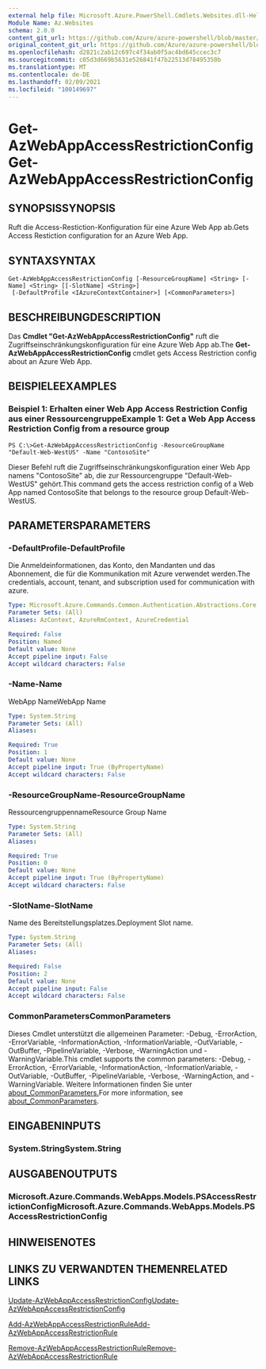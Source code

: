 ```yaml
---
external help file: Microsoft.Azure.PowerShell.Cmdlets.Websites.dll-Help.xml
Module Name: Az.Websites
schema: 2.0.0
content_git_url: https://github.com/Azure/azure-powershell/blob/master/src/Websites/Websites/help/Get-AzWebAppAccessRestrictionConfig.md
original_content_git_url: https://github.com/Azure/azure-powershell/blob/master/src/Websites/Websites/help/Get-AzWebAppAccessRestrictionConfig.md
ms.openlocfilehash: d2821c2ab12c697c4f34ab0f5ac4bd645ccec3c7
ms.sourcegitcommit: c05d3d669b5631e526841f47b22513d78495350b
ms.translationtype: MT
ms.contentlocale: de-DE
ms.lasthandoff: 02/09/2021
ms.locfileid: "100149697"
---
```

# <span data-ttu-id="faaaf-101">Get-AzWebAppAccessRestrictionConfig</span><span class="sxs-lookup"><span data-stu-id="faaaf-101">Get-AzWebAppAccessRestrictionConfig</span></span>

## <span data-ttu-id="faaaf-102">SYNOPSIS</span><span class="sxs-lookup"><span data-stu-id="faaaf-102">SYNOPSIS</span></span>
<span data-ttu-id="faaaf-103">Ruft die Access-Restiction-Konfiguration für eine Azure Web App ab.</span><span class="sxs-lookup"><span data-stu-id="faaaf-103">Gets Access Restiction configuration for an Azure Web App.</span></span>

## <span data-ttu-id="faaaf-104">SYNTAX</span><span class="sxs-lookup"><span data-stu-id="faaaf-104">SYNTAX</span></span>

```
Get-AzWebAppAccessRestrictionConfig [-ResourceGroupName] <String> [-Name] <String> [[-SlotName] <String>]
 [-DefaultProfile <IAzureContextContainer>] [<CommonParameters>]
```

## <span data-ttu-id="faaaf-105">BESCHREIBUNG</span><span class="sxs-lookup"><span data-stu-id="faaaf-105">DESCRIPTION</span></span>
<span data-ttu-id="faaaf-106">Das **Cmdlet "Get-AzWebAppAccessRestrictionConfig"** ruft die Zugriffseinschränkungskonfiguration für eine Azure Web App ab.</span><span class="sxs-lookup"><span data-stu-id="faaaf-106">The **Get-AzWebAppAccessRestrictionConfig** cmdlet gets Access Restriction config about an Azure Web App.</span></span>

## <span data-ttu-id="faaaf-107">BEISPIELE</span><span class="sxs-lookup"><span data-stu-id="faaaf-107">EXAMPLES</span></span>

### <span data-ttu-id="faaaf-108">Beispiel 1: Erhalten einer Web App Access Restriction Config aus einer Ressourcengruppe</span><span class="sxs-lookup"><span data-stu-id="faaaf-108">Example 1: Get a Web App Access Restriction Config from a resource group</span></span>
```
PS C:\>Get-AzWebAppAccessRestrictionConfig -ResourceGroupName "Default-Web-WestUS" -Name "ContosoSite"
```

<span data-ttu-id="faaaf-109">Dieser Befehl ruft die Zugriffseinschränkungskonfiguration einer Web App namens "ContosoSite" ab, die zur Ressourcengruppe "Default-Web-WestUS" gehört.</span><span class="sxs-lookup"><span data-stu-id="faaaf-109">This command gets the access restriction config of a Web App named ContosoSite that belongs to the resource group Default-Web-WestUS.</span></span>

## <span data-ttu-id="faaaf-110">PARAMETERS</span><span class="sxs-lookup"><span data-stu-id="faaaf-110">PARAMETERS</span></span>

### <span data-ttu-id="faaaf-111">-DefaultProfile</span><span class="sxs-lookup"><span data-stu-id="faaaf-111">-DefaultProfile</span></span>
<span data-ttu-id="faaaf-112">Die Anmeldeinformationen, das Konto, den Mandanten und das Abonnement, die für die Kommunikation mit Azure verwendet werden.</span><span class="sxs-lookup"><span data-stu-id="faaaf-112">The credentials, account, tenant, and subscription used for communication with azure.</span></span>

```yaml
Type: Microsoft.Azure.Commands.Common.Authentication.Abstractions.Core.IAzureContextContainer
Parameter Sets: (All)
Aliases: AzContext, AzureRmContext, AzureCredential

Required: False
Position: Named
Default value: None
Accept pipeline input: False
Accept wildcard characters: False
```

### <span data-ttu-id="faaaf-113">-Name</span><span class="sxs-lookup"><span data-stu-id="faaaf-113">-Name</span></span>
<span data-ttu-id="faaaf-114">WebApp Name</span><span class="sxs-lookup"><span data-stu-id="faaaf-114">WebApp Name</span></span>

```yaml
Type: System.String
Parameter Sets: (All)
Aliases:

Required: True
Position: 1
Default value: None
Accept pipeline input: True (ByPropertyName)
Accept wildcard characters: False
```

### <span data-ttu-id="faaaf-115">-ResourceGroupName</span><span class="sxs-lookup"><span data-stu-id="faaaf-115">-ResourceGroupName</span></span>
<span data-ttu-id="faaaf-116">Ressourcengruppenname</span><span class="sxs-lookup"><span data-stu-id="faaaf-116">Resource Group Name</span></span>

```yaml
Type: System.String
Parameter Sets: (All)
Aliases:

Required: True
Position: 0
Default value: None
Accept pipeline input: True (ByPropertyName)
Accept wildcard characters: False
```

### <span data-ttu-id="faaaf-117">-SlotName</span><span class="sxs-lookup"><span data-stu-id="faaaf-117">-SlotName</span></span>
<span data-ttu-id="faaaf-118">Name des Bereitstellungsplatzes.</span><span class="sxs-lookup"><span data-stu-id="faaaf-118">Deployment Slot name.</span></span>

```yaml
Type: System.String
Parameter Sets: (All)
Aliases:

Required: False
Position: 2
Default value: None
Accept pipeline input: False
Accept wildcard characters: False
```

### <span data-ttu-id="faaaf-119">CommonParameters</span><span class="sxs-lookup"><span data-stu-id="faaaf-119">CommonParameters</span></span>
<span data-ttu-id="faaaf-120">Dieses Cmdlet unterstützt die allgemeinen Parameter: -Debug, -ErrorAction, -ErrorVariable, -InformationAction, -InformationVariable, -OutVariable, -OutBuffer, -PipelineVariable, -Verbose, -WarningAction und -WarningVariable.</span><span class="sxs-lookup"><span data-stu-id="faaaf-120">This cmdlet supports the common parameters: -Debug, -ErrorAction, -ErrorVariable, -InformationAction, -InformationVariable, -OutVariable, -OutBuffer, -PipelineVariable, -Verbose, -WarningAction, and -WarningVariable.</span></span> <span data-ttu-id="faaaf-121">Weitere Informationen finden Sie unter [about_CommonParameters.](http://go.microsoft.com/fwlink/?LinkID=113216)</span><span class="sxs-lookup"><span data-stu-id="faaaf-121">For more information, see [about_CommonParameters](http://go.microsoft.com/fwlink/?LinkID=113216).</span></span>

## <span data-ttu-id="faaaf-122">EINGABEN</span><span class="sxs-lookup"><span data-stu-id="faaaf-122">INPUTS</span></span>

### <span data-ttu-id="faaaf-123">System.String</span><span class="sxs-lookup"><span data-stu-id="faaaf-123">System.String</span></span>

## <span data-ttu-id="faaaf-124">AUSGABEN</span><span class="sxs-lookup"><span data-stu-id="faaaf-124">OUTPUTS</span></span>

### <span data-ttu-id="faaaf-125">Microsoft.Azure.Commands.WebApps.Models.PSAccessRestrictionConfig</span><span class="sxs-lookup"><span data-stu-id="faaaf-125">Microsoft.Azure.Commands.WebApps.Models.PSAccessRestrictionConfig</span></span>

## <span data-ttu-id="faaaf-126">HINWEISE</span><span class="sxs-lookup"><span data-stu-id="faaaf-126">NOTES</span></span>

## <span data-ttu-id="faaaf-127">LINKS ZU VERWANDTEN THEMEN</span><span class="sxs-lookup"><span data-stu-id="faaaf-127">RELATED LINKS</span></span>

[<span data-ttu-id="faaaf-128">Update-AzWebAppAccessRestrictionConfig</span><span class="sxs-lookup"><span data-stu-id="faaaf-128">Update-AzWebAppAccessRestrictionConfig</span></span>](./Update-AzWebAppAccessRestrictionConfig.md)

[<span data-ttu-id="faaaf-129">Add-AzWebAppAccessRestrictionRule</span><span class="sxs-lookup"><span data-stu-id="faaaf-129">Add-AzWebAppAccessRestrictionRule</span></span>](./Add-AzWebAppAccessRestrictionRule.md)

[<span data-ttu-id="faaaf-130">Remove-AzWebAppAccessRestrictionRule</span><span class="sxs-lookup"><span data-stu-id="faaaf-130">Remove-AzWebAppAccessRestrictionRule</span></span>](./Remove-AzWebAppAccessRestrictionRule.md)
